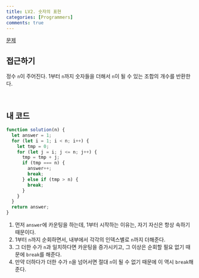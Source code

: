 ```yaml
---
title: LV2. 숫자의 표현
categories: [Programmers]
comments: true
---
```


[문제](https://programmers.co.kr/learn/courses/30/lessons/12924)

## 접근하기

정수 `n`이 주어진다. 1부터 `n`까지 숫자들을 더해서 `n`이 될 수 있는 조합의 개수를 반환한다.

<br>

## 내 코드

```js
function solution(n) {
  let answer = 1;
  for (let i = 1; i < n; i++) {
    let tmp = 0;
    for (let j = i; j <= n; j++) {
      tmp = tmp + j;
      if (tmp === n) {
        answer++;
        break;
      } else if (tmp > n) {
        break;
      }
    }
  }
  return answer;
}
```

1. 먼저 `answer`에 카운팅을 하는데, 1부터 시작하는 이유는, 자기 자신은 항상 속하기 때문이다.
2. 1부터 `n`까지 순회하면서, 내부에서 각각의 인덱스별로 `n`까지 더해준다.
3. 그 더한 수가 `n`과 일치하다면 카운팅을 증가시키고, 그 이상은 순회할 필요 없기 때문에 `break`를 해준다.
4. 만약 더하다가 더한 수가 `n`을 넘어서면 절대 `n`이 될 수 없기 때문에 이 역시 `break`해준다.
